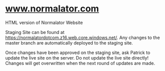 # www.normalator.com
HTML version of Normalator Website

Staging Site can be found at https://normalatordotcom.z16.web.core.windows.net/.
Any changes to the master branch are automatically deployed to the staging site. 

Once changes have been approved on the staging site, ask Patrick to update the live site on the server.
Do not update the live site directly! Changes will get overwritten when the next round of updates are made.
